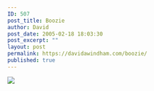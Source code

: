 ```yaml
---
ID: 507
post_title: Boozie
author: David
post_date: 2005-02-18 18:03:30
post_excerpt: ""
layout: post
permalink: https://davidawindham.com/boozie/
published: true
---
```

<img src="http://davidawindham.com/boozie12.JPG" />